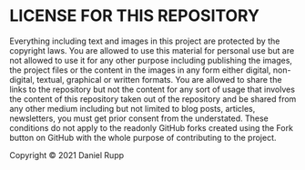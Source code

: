 # LICENSE FOR THIS REPOSITORY

Everything including text and images in this project are protected by the copyright laws.
You are allowed to use this material for personal use but are not allowed to use it for
any other purpose including publishing the images, the project files or the content in the
images in any form either digital, non-digital, textual, graphical or written formats.
You are allowed to share the links to the repository but not the content for any sort of
usage that involves the content of this repository taken out of the repository and be shared
from any other medium including but not limited to blog posts, articles, newsletters, you must
get prior consent from the understated. These conditions do not apply to the readonly GitHub
forks created using the Fork button on GitHub with the whole purpose of contributing to the project.

Copyright © 2021 Daniel Rupp
